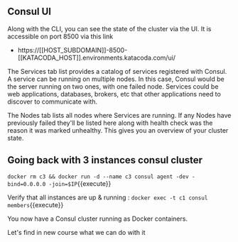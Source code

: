 
## Consul UI

Along with the CLI, you can see the state of the cluster via the UI. It is accessible on port 8500 via this link 
- https://[[HOST_SUBDOMAIN]]-8500-[[KATACODA_HOST]].environments.katacoda.com/ui/


The Services tab list provides a catalog of services registered with Consul. A service can be running on multiple nodes. In this case, Consul would be the server running on two ones, with one failed node. Services could be web applications, databases, brokers, etc that other applications need to discover to communicate with.

The Nodes tab lists all nodes where Services are running. If any Nodes have previously failed they'll be listed here along with health check was the reason it was marked unhealthy. This gives you an overview of your cluster state.

## Going back with 3 instances consul cluster

`docker rm c3 && docker run -d --name c3 consul agent -dev -bind=0.0.0.0 -join=$IP`{{execute}}

Verify that all instances are up & running :
`docker exec -t c1 consul members`{{execute}}

You now have a Consul cluster running as Docker containers.

Let's find in new course what we can do with it
